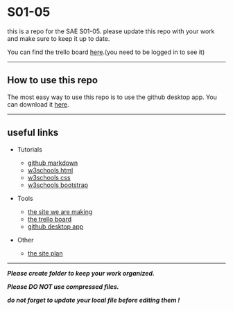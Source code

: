 # S01-05

this is a repo for the SAE S01-05.
please update this repo with your work and make sure to keep it up to date.

You can find the trello board [here](https://trello.com/invite/b/vGfNMDlh/ATTI58277721ea15a9eb201413eba8f416fdB1D1B4E5/planning).(you need to be logged in to see it)

---

## How to use this repo

The most easy way to use this repo is to use the github desktop app. You can download it [here](https://desktop.github.com/).

---

## useful links

- Tutorials
    - [github markdown](https://guides.github.com/features/mastering-markdown/)
    - [w3schools html](https://www.w3schools.com/html/)
    - [w3schools css](https://www.w3schools.com/css/)
    - [w3schools bootstrap](https://www.w3schools.com/bootstrap5/index.php)

- Tools
    - [the site we are making](https://IUT-Arles-SAE.github.io/S01-05/site/)
    - [the trello board](https://trello.com/invite/b/vGfNMDlh/ATTI58277721ea15a9eb201413eba8f416fdB1D1B4E5/planning)
    - [github desktop app](https://desktop.github.com/)

- Other
    - [the site plan](plan%20du%20site.md)

---

***Please create folder to keep your work organized.***

***Please DO NOT use compressed files.***

***do not forget to update your local file before editing them !***
